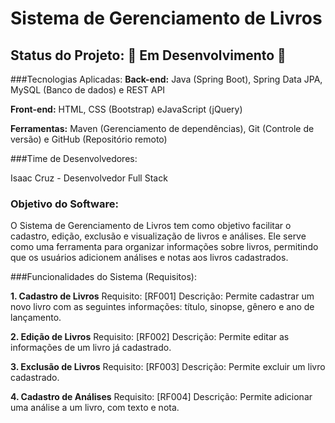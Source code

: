 # Sistema de Gerenciamento de Livros
## Status do Projeto: 🚧 Em Desenvolvimento 🚧

###Tecnologias Aplicadas:
**Back-end:** Java (Spring Boot), Spring Data JPA, MySQL (Banco de dados) e REST API

**Front-end:** HTML, CSS (Bootstrap) eJavaScript (jQuery)

**Ferramentas:** Maven (Gerenciamento de dependências), Git (Controle de versão) e GitHub (Repositório remoto)

###Time de Desenvolvedores:

Isaac Cruz - Desenvolvedor Full Stack



### Objetivo do Software:

O Sistema de Gerenciamento de Livros tem como objetivo facilitar o cadastro, edição, exclusão e visualização de livros e análises. Ele serve como uma ferramenta para organizar informações sobre livros, permitindo que os usuários adicionem análises e notas aos livros cadastrados.

###Funcionalidades do Sistema (Requisitos):

**1. Cadastro de Livros**
Requisito: [RF001]
Descrição: Permite cadastrar um novo livro com as seguintes informações: título, sinopse, gênero e ano de lançamento.


**2. Edição de Livros**
Requisito: [RF002]
Descrição: Permite editar as informações de um livro já cadastrado.


**3. Exclusão de Livros**
Requisito: [RF003]
Descrição: Permite excluir um livro cadastrado.


**4. Cadastro de Análises**
Requisito: [RF004]
Descrição: Permite adicionar uma análise a um livro, com texto e nota.

